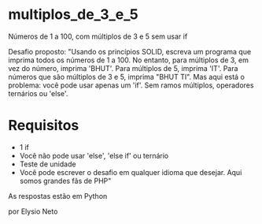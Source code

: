 # multiplos_de_3_e_5
Números de 1 a 100, com múltiplos de 3 e 5 sem usar if

Desafio proposto:
"Usando os princípios SOLID, escreva um programa que imprima todos os números de 1 a 100. No entanto, para múltiplos de 3, em vez do número, imprima 'BHUT'. Para múltiplos de 5, imprima 'IT'. Para números que são múltiplos de 3 e 5, imprima "BHUT TI". Mas aqui está o problema: você pode usar apenas um 'if'. Sem ramos múltiplos, operadores ternários ou 'else'.

# Requisitos
* 1 if
* Você não pode usar 'else', 'else if' ou ternário
* Teste de unidade
* Você pode escrever o desafio em qualquer idioma que desejar. Aqui somos grandes fãs de PHP"

As respostas estão em Python

por Elysio Neto
